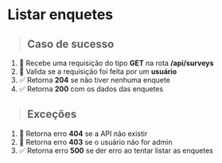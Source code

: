 # Listar enquetes

> ## Caso de sucesso

1. 🔴 Recebe uma requisição do tipo **GET** na rota **/api/surveys**
2. 🔴 Valida se a requisição foi feita por um **usuário**
3. ✅ Retorna **204** se não tiver nenhuma enquete
4. ✅ Retorna **200** com os dados das enquetes

> ## Exceções

1. 🔴 Retorna erro **404** se a API não existir
2. 🔴 Retorna erro **403** se o usuário não for admin
3. ✅ Retorna erro **500** se der erro ao tentar listar as enquetes
